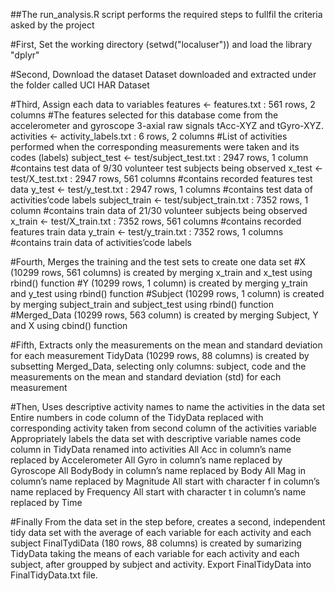 

##The run_analysis.R script performs the required steps to fullfil the criteria asked by the project 

#First, Set the working directory (setwd("localuser")) and load the library "dplyr"

#Second, Download the dataset
        Dataset downloaded and extracted under the folder called UCI HAR Dataset

#Third, Assign each data to variables
        features <- features.txt : 561 rows, 2 columns
        #The features selected for this database come from the accelerometer and gyroscope 3-axial raw signals tAcc-XYZ and tGyro-XYZ.
        activities <- activity_labels.txt : 6 rows, 2 columns
        #List of activities performed when the corresponding measurements were taken and its codes (labels)
        subject_test <- test/subject_test.txt : 2947 rows, 1 column
        #contains test data of 9/30 volunteer test subjects being observed
        x_test <- test/X_test.txt : 2947 rows, 561 columns
        #contains recorded features test data
        y_test <- test/y_test.txt : 2947 rows, 1 columns
        #contains test data of activities’code labels
        subject_train <- test/subject_train.txt : 7352 rows, 1 column
        #contains train data of 21/30 volunteer subjects being observed
        x_train <- test/X_train.txt : 7352 rows, 561 columns
        #contains recorded features train data
        y_train <- test/y_train.txt : 7352 rows, 1 columns
        #contains train data of activities’code labels

#Fourth, Merges the training and the test sets to create one data set
        #X (10299 rows, 561 columns) is created by merging x_train and x_test using rbind() function
        #Y (10299 rows, 1 column) is created by merging y_train and y_test using rbind() function
        #Subject (10299 rows, 1 column) is created by merging subject_train and subject_test using rbind() function
        #Merged_Data (10299 rows, 563 column) is created by merging Subject, Y and X using cbind() function

#Fifth, Extracts only the measurements on the mean and standard deviation for each measurement
        TidyData (10299 rows, 88 columns) is created by subsetting Merged_Data, selecting only columns: subject, code and the measurements on the mean and standard deviation (std) for each measurement

#Then, Uses descriptive activity names to name the activities in the data set
 Entire numbers in code column of the TidyData replaced with corresponding activity taken from second column of the activities variable
 Appropriately labels the data set with descriptive variable names
        code column in TidyData renamed into activities
        All Acc in column’s name replaced by Accelerometer
        All Gyro in column’s name replaced by Gyroscope
        All BodyBody in column’s name replaced by Body
        All Mag in column’s name replaced by Magnitude
        All start with character f in column’s name replaced by Frequency
        All start with character t in column’s name replaced by Time

 #Finally From the data set in the step before, creates a second, independent tidy data set with the average of each variable for each activity and each subject
        FinalTydiData (180 rows, 88 columns) is created by sumarizing TidyData taking the means of each variable for each activity and each subject, after groupped by subject and activity.
        Export FinalTidyData into FinalTidyData.txt file.

